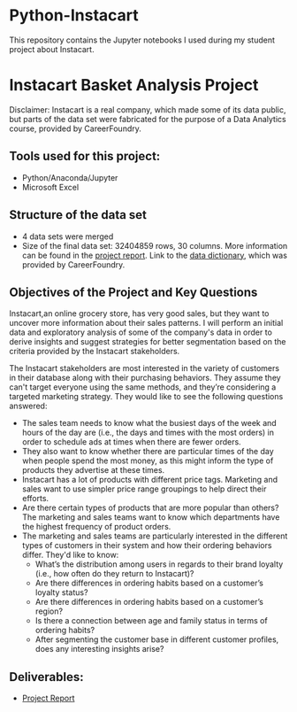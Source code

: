 # Python-Instacart
This repository contains the Jupyter notebooks I used during my student project about Instacart.

# Instacart Basket Analysis Project
Disclaimer: Instacart is a real company, which made some of its data public, but parts of the data set were fabricated for the purpose of a Data Analytics course, provided by CareerFoundry.
## Tools used for this project:
* Python/Anaconda/Jupyter
* Microsoft Excel
## Structure of the data set
* 4 data sets were merged
* Size of the final data set: 32404859 rows, 30 columns.
More information can be found in the [project report](https://docs.google.com/spreadsheets/d/1EdSB51QwcIMhntxX7V-sXzpOATIFVxMt/edit?usp=drive_link&ouid=109424660740456971622&rtpof=true&sd=true). 
Link to the [data dictionary](https://gist.github.com/jeremystan/c3b39d947d9b88b3ccff3147dbcf6c6b), which was provided by CareerFoundry.

## Objectives of the Project and Key Questions
Instacart,an online grocery store, has very good sales, but they want to uncover more information about their sales patterns. I will perform an initial data and exploratory analysis of some of the company's data in order to derive insights and suggest strategies for better segmentation based on the criteria provided by the Instacart stakeholders.

The Instacart stakeholders are most interested in the variety of customers in their database along with their purchasing behaviors. They assume they can't target everyone using the same methods, and they’re considering a targeted marketing strategy. They would like to see the following questions answered:
* The sales team needs to know what the busiest days of the week and hours of the day are (i.e., the days and times with the most orders) in order to schedule ads at times when there are fewer orders.
* They also want to know whether there are particular times of the day when people spend the most money, as this might inform the type of products they advertise at these times.
* Instacart has a lot of products with different price tags. Marketing and sales want to use simpler price range groupings to help direct their efforts.
* Are there certain types of products that are more popular than others? The marketing and sales teams want to know which departments have the highest frequency of product orders.
* The marketing and sales teams are particularly interested in the different types of customers in their system and how their ordering behaviors differ. They'd like to know:
  * What’s the distribution among users in regards to their brand loyalty (i.e., how
often do they return to Instacart)?
  * Are there differences in ordering habits based on a customer’s loyalty status?
  * Are there differences in ordering habits based on a customer’s region?
  * Is there a connection between age and family status in terms of ordering
habits?
  * After segmenting the customer base in different customer profiles, does any interesting insights arise?

  
## Deliverables:
* [Project Report](https://docs.google.com/spreadsheets/d/1EdSB51QwcIMhntxX7V-sXzpOATIFVxMt/edit?usp=drive_link&ouid=109424660740456971622&rtpof=true&sd=true)
